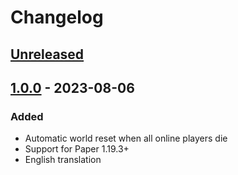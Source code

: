 # Changelog

## [Unreleased]

## [1.0.0] - 2023-08-06

### Added

- Automatic world reset when all online players die
- Support for Paper 1.19.3+
- English translation

[unreleased]: https://github.com/olivierlacan/keep-a-changelog/compare/v1.0.0...HEAD
[1.0.0]: https://github.com/olivierlacan/keep-a-changelog/releases/tag/v1.0.0